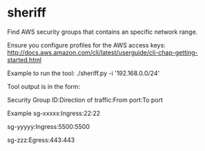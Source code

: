 # sheriff
Find AWS security groups that contains an specific network range.

Ensure you configure profiles for the AWS access keys: http://docs.aws.amazon.com/cli/latest/userguide/cli-chap-getting-started.html

Example to run the tool: ./sheriff.py -i '192.168.0.0/24'

Tool output is in the form:

Security Group ID:Direction of traffic:From port:To port

Example
sg-xxxxx:Ingress:22:22

sg-yyyyy:Ingress:5500:5500

sg-zzz:Egress:443:443
